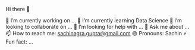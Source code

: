  Hi there 👋




 🔭 I’m currently working on ...
 🌱 I’m currently learning Data Science
 👯 I’m looking to collaborate on ...
 🤔 I’m looking for help with ...
 💬 Ask me about ...
 📫 How to reach me: sachinagra.gupta@gmail.com
 😄 Pronouns: Sachin
 ⚡ Fun fact: ...

